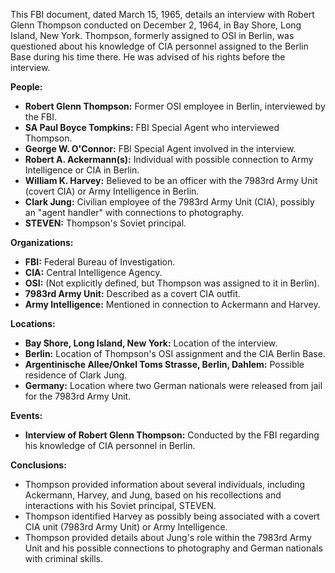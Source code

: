 This FBI document, dated March 15, 1965, details an interview with Robert Glenn Thompson conducted on December 2, 1964, in Bay Shore, Long Island, New York. Thompson, formerly assigned to OSI in Berlin, was questioned about his knowledge of CIA personnel assigned to the Berlin Base during his time there. He was advised of his rights before the interview.

**People:**

*   **Robert Glenn Thompson:** Former OSI employee in Berlin, interviewed by the FBI.
*   **SA Paul Boyce Tompkins:** FBI Special Agent who interviewed Thompson.
*   **George W. O'Connor:** FBI Special Agent involved in the interview.
*   **Robert A. Ackermann(s):** Individual with possible connection to Army Intelligence or CIA in Berlin.
*   **William K. Harvey:** Believed to be an officer with the 7983rd Army Unit (covert CIA) or Army Intelligence in Berlin.
*   **Clark Jung:** Civilian employee of the 7983rd Army Unit (CIA), possibly an "agent handler" with connections to photography.
*   **STEVEN:** Thompson's Soviet principal.

**Organizations:**

*   **FBI:** Federal Bureau of Investigation.
*   **CIA:** Central Intelligence Agency.
*   **OSI:** (Not explicitly defined, but Thompson was assigned to it in Berlin).
*   **7983rd Army Unit:** Described as a covert CIA outfit.
*   **Army Intelligence:** Mentioned in connection to Ackermann and Harvey.

**Locations:**

*   **Bay Shore, Long Island, New York:** Location of the interview.
*   **Berlin:** Location of Thompson's OSI assignment and the CIA Berlin Base.
*   **Argentinische Allee/Onkel Toms Strasse, Berlin, Dahlem:** Possible residence of Clark Jung.
*   **Germany:** Location where two German nationals were released from jail for the 7983rd Army Unit.

**Events:**

*   **Interview of Robert Glenn Thompson:** Conducted by the FBI regarding his knowledge of CIA personnel in Berlin.

**Conclusions:**

*   Thompson provided information about several individuals, including Ackermann, Harvey, and Jung, based on his recollections and interactions with his Soviet principal, STEVEN.
*   Thompson identified Harvey as possibly being associated with a covert CIA unit (7983rd Army Unit) or Army Intelligence.
*   Thompson provided details about Jung's role within the 7983rd Army Unit and his possible connections to photography and German nationals with criminal skills.
